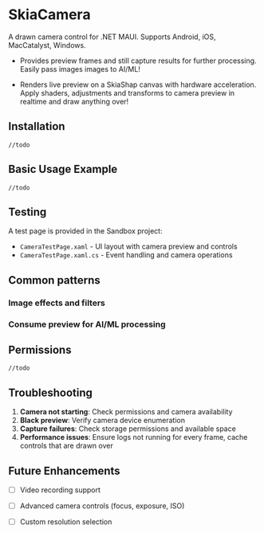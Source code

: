 ﻿# SkiaCamera

A drawn camera control for .NET MAUI.
Supports Android, iOS, MacCatalyst, Windows.


* Provides preview frames and still capture results for further processing.  
Easily pass images images to AI/ML!

* Renders live preview on a SkiaShap canvas with hardware acceleration.  
Apply shaders, adjustments and transforms to camera preview in realtime and draw anything over!  

## Installation

```
//todo
```

## Basic Usage Example

```
//todo
```

## Testing

A test page is provided in the Sandbox project:
- `CameraTestPage.xaml` - UI layout with camera preview and controls
- `CameraTestPage.xaml.cs` - Event handling and camera operations

## Common patterns

### Image effects and filters

### Consume preview for AI/ML processing

## Permissions

```
//todo
```

## Troubleshooting

1. **Camera not starting**: Check permissions and camera availability
2. **Black preview**: Verify camera device enumeration
3. **Capture failures**: Check storage permissions and available space
4. **Performance issues**: Ensure logs not running for every frame, cache controls that are drawn over

## Future Enhancements

- [ ] Video recording support
- [ ] Advanced camera controls (focus, exposure, ISO)
- [ ] Custom resolution selection



